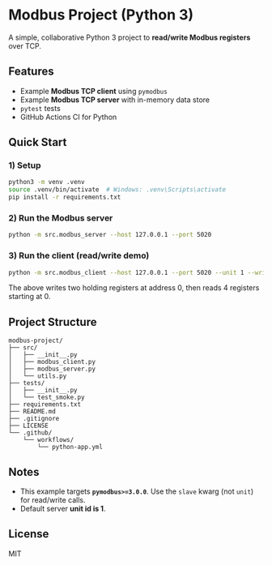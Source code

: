 # Modbus Project (Python 3)

A simple, collaborative Python 3 project to **read/write Modbus registers** over TCP.

## Features
- Example **Modbus TCP client** using `pymodbus`
- Example **Modbus TCP server** with in-memory data store
- `pytest` tests
- GitHub Actions CI for Python

## Quick Start

### 1) Setup
```bash
python3 -m venv .venv
source .venv/bin/activate  # Windows: .venv\Scripts\activate
pip install -r requirements.txt
```

### 2) Run the Modbus server
```bash
python -m src.modbus_server --host 127.0.0.1 --port 5020
```

### 3) Run the client (read/write demo)
```bash
python -m src.modbus_client --host 127.0.0.1 --port 5020 --unit 1 --write 0 123 456 --read 0 4
```

The above writes two holding registers at address 0, then reads 4 registers starting at 0.

## Project Structure
```
modbus-project/
├── src/
│   ├── __init__.py
│   ├── modbus_client.py
│   ├── modbus_server.py
│   └── utils.py
├── tests/
│   ├── __init__.py
│   └── test_smoke.py
├── requirements.txt
├── README.md
├── .gitignore
├── LICENSE
└── .github/
    └── workflows/
        └── python-app.yml
```

## Notes
- This example targets **`pymodbus>=3.0.0`**. Use the `slave` kwarg (not `unit`) for read/write calls.
- Default server **unit id is 1**.

## License
MIT
